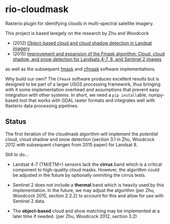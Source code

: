# rio-cloudmask

Rasterio plugin for identifying clouds in multi-spectral satellite imagery.

This project is based laregely on the research by Zhu and Woodcock

* (2012) [Object-based cloud and cloud shadow detection in Landsat imagery](https://www.researchgate.net/publication/256850150_Object-based_cloud_and_cloud_shadow_detection_in_Landsat_imagery)
* (2015) [Improvement and expansion of the Fmask algorithm: Cloud, cloud shadow, and snow detection for Landsats 4-7, 8, and Sentinel 2 images](https://www.researchgate.net/publication/270596187_Improvement_and_expansion_of_the_Fmask_algorithm_Cloud_cloud_shadow_and_snow_detection_for_Landsats_4-7_8_and_Sentinel_2_images) 
    
as well as the subsequent [fmask](https://github.com/prs021/fmask) and [cfmask](https://github.com/USGS-EROS/espa-cloud-masking/tree/master/cfmask) software implementations.

Why build our own? The `CFmask` software produces excellent results but is designed to be part of a larger USGS processing framework, thus bringing with it some implementation overhead and assumptions that prevent easy integration with other systems. In short, we need a `pip install`able, numpy-based tool that works with GDAL raster formats and integrates well with Rasterio data processing pipelines.

## Status

The first iteration of the cloudmask algorithm will implement the *potential* cloud, cloud shadow and snow detection (section 3.1 in Zhu, Woodcock 2012 with subsequent changes from 2015 paper) for Landsat 8.

Still to do...

* Landsat 4-7 (TM/ETM+) sensors lack the **cirrus** band which is a critical component to high-quality cloud masks. However, the algorithm could be adjusted in the future by optionally ommiting the cirrus tests.

* Sentinel 2 does not include a **thermal** band which is heavily used by this implementation. In the future, we may adjust the algorithm (per Zhu, Woodcock 2015, section 2.2.2) to account for this and allow for use with Sentinel 2 data.

* The **object-based** cloud and show matching may be implemented at a later time if needed. (per Zhu, Woodcock 2012, section 3.2)
